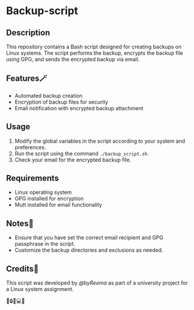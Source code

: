 # Backup-script

## Description
This repository contains a Bash script designed for creating backups on Linux systems. The script performs the backup, encrypts the backup file using GPG, and sends the encrypted backup via email.

## Features🪄
- Automated backup creation
- Encryption of backup files for security
- Email notification with encrypted backup attachment

## Usage
1. Modify the global variables in the script according to your system and preferences.
2. Run the script using the command `./backup_script.sh`.
3. Check your email for the encrypted backup file.

## Requirements
- Linux operating system
- GPG installed for encryption
- Mutt installed for email functionality

## Notes📃
- Ensure that you have set the correct email recipient and GPG passphrase in the script.
- Customize the backup directories and exclusions as needed.

## Credits🔖
This script was developed by _@byReema_ as part of a university project for a Linux system assignment.

📂🔒📧💻🔄

